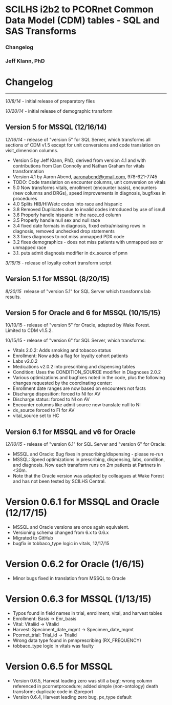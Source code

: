# SCILHS i2b2 to PCORnet Common Data Model (CDM) tables - SQL and SAS Transforms
### Changelog
### Jeff Klann, PhD

# Changelog
---------
*10/8/14* - initial release of preparatory files

*10/20/14* - initial release of demographic transform

## Version 5 for MSSQL (12/16/14)

*12/16/14* - release of "version 5" for SQL Server, which transforms all sections of CDM v1.5 except for unit conversions and code translation on visit_dimension columns.  

- Version 5 by Jeff Klann, PhD; derived from version 4.1 and with contributions from Dan Connolly and Nathan Graham for vitals transformation
- Version 4.1 by Aaron Abend, aaronabend@gmail.com, 978-621-7745
- TODO: Code translation on encounter columns, unit conversion on vitals
- 5.0 Now transforms vitals, enrollment (encounter basis), encounters (new columns and DRGs), speed improvements in diagnosis, bugfixes in procedures
- 4.0 Splits HIB/HIW/etc codes into race and hispanic 
- 3.8 Removed Duplicates due to invalid codes introduced by use of isnull
- 3.6 Properly handle hispanic in the race_cd column
- 3.5 Properly handle null sex and null race 
- 3.4 fixed date formats in diagnosis, fixed extra/missing rows in diagnosis, removed unchecked drop statements
- 3.3 fixes diagnoses to not miss unmapped PDX code
- 3.2 fixes demographics - does not miss patients with unmapped sex or unmapped race
- 3.1. puts admit diagnosis modifier in dx_source of pmn

*3/19/15* - release of loyalty cohort transform script

## Version 5.1 for MSSQL (8/20/15)

*8/20/15* ­ release of "version 5.1" for SQL Server which transforms lab results.

## Version 5 for Oracle and 6 for MSSQL (10/15/15)

10/10/15 - release of "version 5" for Oracle, adapted by Wake Forest. Limited to CDM v1.5.2.

10/15/15 - release of "version 6" for SQL Server, which transforms:

- Vitals 2.0.2: Adds smoking and tobacco status
- Enrollment: Now adds a flag for loyalty cohort patients
- Labs v2.0.2
- Medications v2.0.2 into prescribing and dispensing tables
- Condition: Uses the CONDITION_SOURCE modifier in Diagnoses 2.0.2
- Various optimizations and bugfixes noted in the code, plus the following changes requested by the coordinating center:
 - Enrollment date ranges are now based on encounters not facts
 - Discharge disposition: forced to NI for AV
 - Discharge status: forced to NI on AV
 - Encounter columns like admit source now translate null to NI
 - dx_source forced to FI for AV
 - vital_source set to HC

## Version 6.1 for MSSQL and v6 for Oracle

*12/10/15* - release of "version 6.1" for SQL Server and "version 6" for Oracle:

- MSSQL and Oracle: Bug fixes in prescribing/dispensing - please re-run
- MSSQL: Speed optimizations in prescribing, dispensing, labs, condition, and diagnosis. Now each transform runs on 2m patients at Partners in <30m.
- Note that the Oracle version was adapted by colleagues at Wake Forest and has not been tested by SCILHS Central.

# Version 0.6.1 for MSSQL and Oracle (12/17/15)

- MSSQL and Oracle versions are once again equivalent. 
- Versioning schema changed from 6.x to 0.6.x
- Migrated to GitHub
- bugfix in tobbaco_type logic in vitals, 12/17/15

# Version 0.6.2 for Oracle (1/6/15)

- Minor bugs fixed in translation from MSSQL to Oracle

# Version 0.6.3 for MSSQL (1/13/15)

- Typos found in field names in trial, enrollment, vital, and harvest tables 
 - Enrollment:	Basis	-> Enr_basis
 - Vital:	Vitaliid	-> Vitalid
 - Harvest:	Speciment_date_mgmt	-> Specimen_date_mgmt
 - Pcornet_trial:	Trial_id ->	Trialid
- Wrong data type found in pmnprescribing (RX_FREQUENCY)
- tobbaco_type logic in vitals was faulty

# Version 0.6.5 for MSSQL

- Version 0.6.5, Harvest leading zero was still a bug!; wrong column referenced in pcornetprocedure; added simple (non-ontology) death transform; duplicate code in i2preport
- Version 0.6.4, Harvest leading zero bug, px_type default
